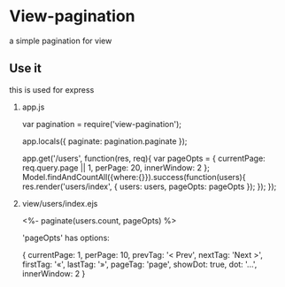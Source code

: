 View-pagination
===============
  a simple pagination for view

## Use it
  this is used for express


1. app.js

      var pagination = require('view-pagination');

      app.locals({
        paginate: pagination.paginate
      });

      app.get('/users', function(res, req){
        var pageOpts = {
          currentPage: req.query.page || 1,
          perPage: 20,
          innerWindow: 2
        };
        Model.findAndCountAll({where:{}}).success(function(users){
          res.render('users/index', { users: users, pageOpts: pageOpts });
        });
      });


2. view/users/index.ejs

      <%- paginate(users.count, pageOpts) %>


      'pageOpts' has options:

      {
        currentPage: 1,
        perPage: 10,
        prevTag: '&lt; Prev',
        nextTag: 'Next &gt;',
        firstTag: '&laquo;',
        lastTag: '&raquo;',
        pageTag: 'page',
        showDot: true,
        dot: '...',
        innerWindow: 2
      }




